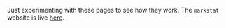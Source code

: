 Just experimenting with these pages to see how they work. 
The `markstat` website is live [here](https://grodri.github.io/markstat).